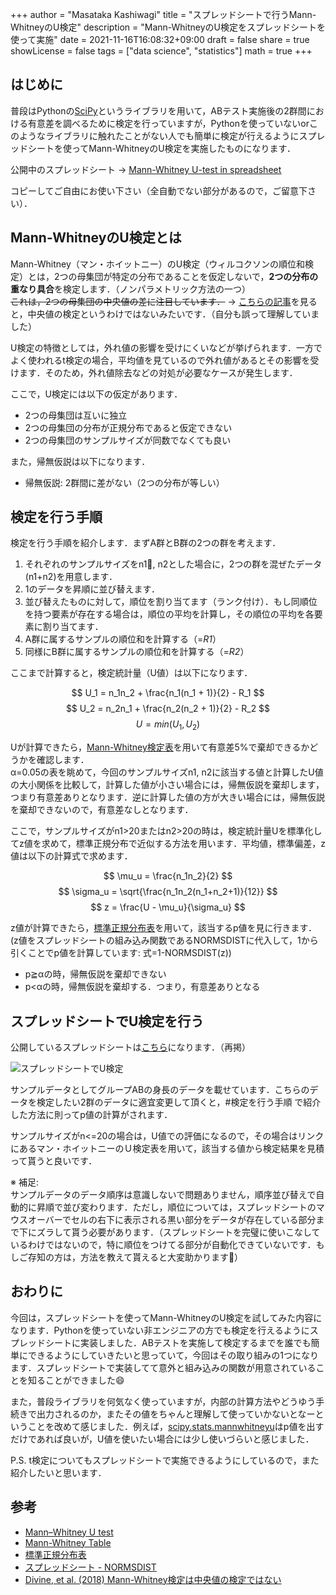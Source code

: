 +++
author = "Masataka Kashiwagi"
title = "スプレッドシートで行うMann-WhitneyのU検定"
description = "Mann-WhitneyのU検定をスプレッドシートを使って実施"
date = 2021-11-16T16:08:32+09:00
draft = false
share = true
showLicense = false
tags = ["data science", "statistics"]
math = true
+++

## はじめに
普段はPythonの[SciPy](https://scipy.org/)というライブラリを用いて，ABテスト実施後の2群間における有意差を調べるために検定を行っていますが，Pythonを使っていないorこのようなライブラリに触れたことがない人でも簡単に検定が行えるようにスプレッドシートを使ってMann-WhitneyのU検定を実施したものになります．

公開中のスプレッドシート → <u>[Mann-Whitney U-test in spreadsheet](https://docs.google.com/spreadsheets/d/1fxzMimSCCsrONp3dIkaVcxLsv915YGmxM4U4n6XH67I/edit?usp=sharing)</u>

コピーしてご自由にお使い下さい（全自動でない部分があるので，ご留意下さい）．

## Mann-WhitneyのU検定とは
Mann-Whitney（マン・ホイットニー）のU検定（ウィルコクソンの順位和検定）とは，2つの母集団が特定の分布であることを仮定しないで，**2つの分布の重なり具合**を検定します．（ノンパラメトリック方法の一つ）<br>
~~これは，2つの母集団の中央値の差に注目しています．~~ → [こちらの記事](https://elsur.jpn.org/mt/2018/09/002684.html)を見ると，中央値の検定というわけではないみたいです．（自分も誤って理解していました）

U検定の特徴としては，外れ値の影響を受けにくいなどが挙げられます．一方でよく使われるt検定の場合，平均値を見ているので外れ値があるとその影響を受けます．そのため，外れ値除去などの対処が必要なケースが発生します．

ここで，U検定には以下の仮定があります．
- 2つの母集団は互いに独立
- 2つの母集団の分布が正規分布であると仮定できない
- 2つの母集団のサンプルサイズが同数でなくても良い

また，帰無仮説は以下になります．
- 帰無仮説: 2群間に差がない（2つの分布が等しい）

## 検定を行う手順
検定を行う手順を紹介します．まずA群とB群の2つの群を考えます．
1. それぞれのサンプルサイズをn1, n2とした場合に，2つの群を混ぜたデータ(n1+n2)を用意します．
2. 1のデータを昇順に並び替えます．
3. 並び替えたものに対して，順位を割り当てます（ランク付け）．もし同順位を持つ要素が存在する場合は，順位の平均を計算し，その順位の平均を各要素に割り当てます．
4. A群に属するサンプルの順位和を計算する（=<i>R1</i>）
5. 同様にB群に属するサンプルの順位和を計算する（=<i>R2</i>）

ここまで計算すると，検定統計量（U値）は以下になります．

$$ U_1 = n_1n_2 + \frac{n_1(n_1 + 1)}{2} - R_1 $$
$$ U_2 = n_2n_1 + \frac{n_2(n_2 + 1)}{2} - R_2 $$
$$ U = min(U_1, U_2) $$

Uが計算できたら，[Mann-Whitney検定表](https://www.real-statistics.com/statistics-tables/mann-whitney-table/)を用いて有意差5%で棄却できるかどうかを確認します．<br>
α=0.05の表を眺めて，今回のサンプルサイズn1, n2に該当する値と計算したU値の大小関係を比較して，計算した値が小さい場合には，帰無仮説を棄却します，つまり有意差ありとなります．逆に計算した値の方が大きい場合には，帰無仮説を棄却できないので，有意差なしとなります．

ここで，サンプルサイズがn1>20またはn2>20の時は，検定統計量Uを標準化してz値を求めて，標準正規分布で近似する方法を用います．平均値，標準偏差，z値は以下の計算式で求めます．

$$ \mu_u = \frac{n_1n_2}{2} $$
$$ \sigma_u = \sqrt{\frac{n_1n_2(n_1+n_2+1)}{12}} $$
$$ z = \frac{U - \mu_u}{\sigma_u} $$

z値が計算できたら，[標準正規分布表](https://staff.aist.go.jp/t.ihara/normsdist.html)を用いて，該当するp値を見に行きます．<br>
(z値をスプレッドシートの組み込み関数であるNORMSDISTに代入して，1から引くことでp値を計算しています: 式=1-NORMSDIST(z))
- p≧αの時，帰無仮説を棄却できない
- p<αの時，帰無仮説を棄却する．つまり，有意差ありとなる

## スプレッドシートでU検定を行う
公開しているスプレッドシートは[こちら](https://docs.google.com/spreadsheets/d/1fxzMimSCCsrONp3dIkaVcxLsv915YGmxM4U4n6XH67I/edit?usp=sharing)になります．（再掲）

![スプレッドシートでU検定](../../img/u-test1.png "U-test")

サンプルデータとしてグループABの身長のデータを載せています．こちらのデータを検定したい2群のデータに適宜変更して頂くと，#検定を行う手順 で紹介した方法に則ってp値の計算がされます．

サンプルサイズがn<=20の場合は，U値での評価になるので，その場合はリンクにあるマン・ホイットニーのＵ検定表を用いて，該当する値から検定結果を見積って貰うと良いです．

※ 補足:<br>
サンプルデータのデータ順序は意識しないで問題ありません，順序並び替えで自動的に昇順で並び変わります．ただし，順位については，スプレッドシートのマウスオーバーでセルの右下に表示される黒い部分をデータが存在している部分まで下にズラして貰う必要があります．（スプレッドシートを完璧に使いこなしているわけではないので，特に順位をつけてる部分が自動化できていないです．もしご存知の方は，方法を教えて貰えると大変助かります:pray:）

## おわりに
今回は，スプレッドシートを使ってMann-WhitneyのU検定を試してみた内容になります．Pythonを使っていない非エンジニアの方でも検定を行えるようにスプレッドシートに実装しました．ABテストを実施して検定するまでを誰でも簡単にできるようにしていきたいと思っていて，今回はその取り組みの1つになります．スプレッドシートで実装してて意外と組み込みの関数が用意されていることを知ることができました:smile:

また，普段ライブラリを何気なく使っていますが，内部の計算方法やどうゆう手続きで出力されるのか，またその値をちゃんと理解して使っていかないとなーということを改めて感じました．例えば，[scipy.stats.mannwhitneyu](https://docs.scipy.org/doc/scipy/reference/generated/scipy.stats.mannwhitneyu.html)はp値を出すだけであれば良いが，U値を使いたい場合には少し使いづらいと感じました．

P.S. t検定についてもスプレッドシートで実施できるようにしているので，また紹介したいと思います．

## 参考
- [Mann–Whitney U test](https://en.wikipedia.org/wiki/Mann%E2%80%93Whitney_U_test)
- [Mann-Whitney Table](https://www.real-statistics.com/statistics-tables/mann-whitney-table/)
- [標準正規分布表](https://staff.aist.go.jp/t.ihara/normsdist.html)
- [スプレッドシート - NORMSDIST](https://support.google.com/docs/answer/3094089)
- [Divine, et al. (2018) Mann-Whitney検定は中央値の検定ではない](https://elsur.jpn.org/mt/2018/09/002684.html)